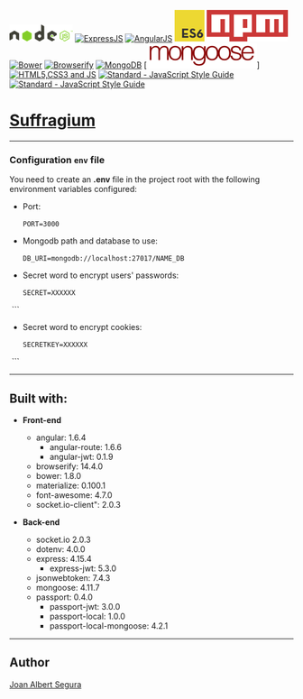 [![NodeJS](https://github.com/MarioTerron/logo-images/blob/master/logos/nodejs.png)](https://nodejs.org/)
[![ExpressJS](https://github.com/MarioTerron/logo-images/blob/master/logos/expressjs.png)](http://expressjs.com///)
[![AngularJS](https://github.com/FransLopez/logo-images/blob/master/logos/angularjs.png)](https://angularjs.org/)
[![ES6](https://github.com/MarioTerron/logo-images/blob/master/logos/es6.png)](http://www.ecma-international.org/ecma-262/6.0/) 
[![npm](https://github.com/MarioTerron/logo-images/blob/master/logos/npm.png)](https://www.npmjs.com/)
[![Bower](https://github.com/FransLopez/logo-images/blob/master/logos/bower.png)](https://bower.io/)
[![Browserify](https://seeklogo.com/images/B/browserify-logo-A97CE3C5D0-seeklogo.com.png)](http://browserify.org/)
[![MongoDB](https://github.com/FransLopez/logo-images/blob/master/logos/mongodb.png)](https://www.mongodb.com/)
[![Monogoose](https://github.com/MarioTerron/logo-images/blob/master/logos/mongoose.png)]
[![HTML5,CSS3 and JS](https://github.com/FransLopez/logo-images/blob/master/logos/html5-css3-js.png)](http://www.w3.org/) 
[![Standard - JavaScript Style Guide](https://cdn.rawgit.com/feross/standard/master/badge.svg)](https://github.com/feross/standard)
[![Standard - JavaScript Style Guide](https://img.shields.io/badge/code%20style-standard-brightgreen.svg)](http://standardjs.com/)

# [Suffragium](https://suffragium.herokuapp.com/#!/)

---

### Configuration `env` file

You need to create an **.env** file in the project root with the following environment variables configured:

- Port:

  ```
  PORT=3000
  ```

- Mongodb path and database to use:

  ```
  DB_URI=mongodb://localhost:27017/NAME_DB
  ```

- Secret word to encrypt users' passwords:

  ```
  SECRET=XXXXXX
  ```
  
- Secret word to encrypt cookies:

  ```
  SECRETKEY=XXXXXX
  ```
 
---

## Built with:

- **Front-end**

    - angular: 1.6.4
      - angular-route: 1.6.6
      - angular-jwt: 0.1.9
    - browserify: 14.4.0
    - bower: 1.8.0
    - materialize: 0.100.1
    - font-awesome: 4.7.0
    - socket.io-client": 2.0.3

- **Back-end**
  - socket.io 2.0.3
  - dotenv: 4.0.0
  - express: 4.15.4
    - express-jwt: 5.3.0
  - jsonwebtoken: 7.4.3
  - mongoose: 4.11.7
  - passport: 0.4.0
    - passport-jwt: 3.0.0
    - passport-local: 1.0.0
    - passport-local-mongoose: 4.2.1

---

## Author

[Joan Albert Segura](https://github.com/jalbertsr)


